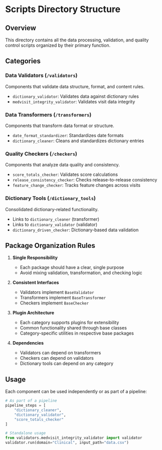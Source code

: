 # Scripts Directory Structure

## Overview
This directory contains all the data processing, validation, and quality control scripts organized by their primary function.

## Categories

### Data Validators (`/validators`)
Components that validate data structure, format, and content rules.
- `dictionary_validator`: Validates data against dictionary rules
- `medvisit_integrity_validator`: Validates visit data integrity

### Data Transformers (`/transformers`)
Components that transform data format or structure.
- `date_format_standardizer`: Standardizes date formats
- `dictionary_cleaner`: Cleans and standardizes dictionary entries

### Quality Checkers (`/checkers`)
Components that analyze data quality and consistency.
- `score_totals_checker`: Validates score calculations
- `release_consistency_checker`: Checks release-to-release consistency
- `feature_change_checker`: Tracks feature changes across visits

### Dictionary Tools (`/dictionary_tools`)
Consolidated dictionary-related functionality.
- Links to `dictionary_cleaner` (transformer)
- Links to `dictionary_validator` (validator)
- `dictionary_driven_checker`: Dictionary-based data validation

## Package Organization Rules

1. **Single Responsibility**
   - Each package should have a clear, single purpose
   - Avoid mixing validation, transformation, and checking logic

2. **Consistent Interfaces**
   - Validators implement `BaseValidator`
   - Transformers implement `BaseTransformer`
   - Checkers implement `BaseChecker`

3. **Plugin Architecture**
   - Each category supports plugins for extensibility
   - Common functionality shared through base classes
   - Category-specific utilities in respective base packages

4. **Dependencies**
   - Validators can depend on transformers
   - Checkers can depend on validators
   - Dictionary tools can depend on any category

## Usage

Each component can be used independently or as part of a pipeline:

```python
# As part of a pipeline
pipeline_steps = [
    "dictionary_cleaner",
    "dictionary_validator",
    "score_totals_checker"
]

# Standalone usage
from validators.medvisit_integrity_validator import validator
validator.run(domain="Clinical", input_path="data.csv")
```
